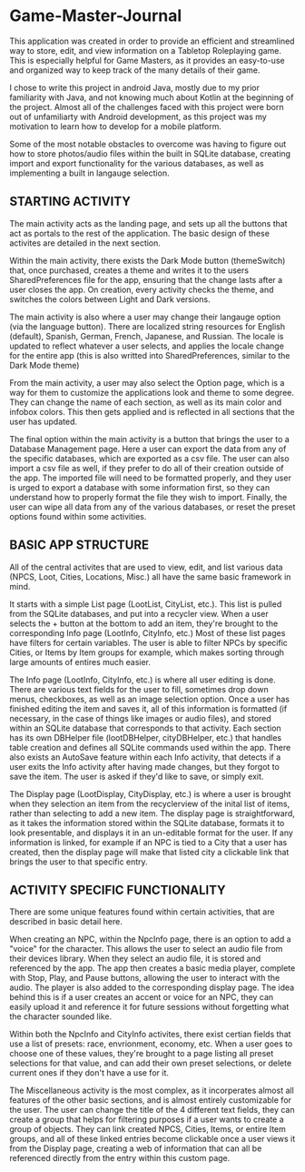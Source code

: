# Game-Master-Journal

This application was created in order to provide an efficient and streamlined way to store, edit, and view information on a Tabletop Roleplaying game. This is especially helpful for Game Masters, as it provides an easy-to-use and organized way to keep track of the many details of their game.

I chose to write this project in android Java, mostly due to my prior familiarity with Java, and not knowing much about Kotlin at the beginning of the project. Almost all of the challenges faced with this project were born out of unfamiliarty with Android development, as this project was my motivation to learn how to develop for a mobile platform.

Some of the most notable obstacles to overcome was having to figure out how to store photos/audio files within the built in SQLite database, creating import and export functionality for the various databases, as well as implementing a built in langauge selection.

STARTING ACTIVITY
------------------------------------------------
The main activity acts as the landing page, and sets up all the buttons that act as portals to the rest of the application. The basic design of these activites are detailed in the next section.

Within the main activity, there exists the Dark Mode button (themeSwitch) that, once purchased, creates a theme and writes it to the users SharedPreferences file for the app, ensuring that the change lasts after a user closes the app. On creation, every activity checks the theme, and switches the colors between Light and Dark versions.

The main activity is also where a user may change their langauge option (via the language button). There are localized string resources for English (default), Spanish, German, French, Japanese, and Russian. The locale is updated to reflect whatever a user selects, and applies the locale change for the entire app (this is also writted into SharedPreferences, similar to the Dark Mode theme)

From the main activity, a user may also select the Option page, which is a way for them to customize the applications look and theme to some degree. They can change the name of each section, as well as its main color and infobox colors. This then gets applied and is reflected in all sections that the user has updated.

The final option within the main activity is a button that brings the user to a Database Management page. Here a user can export the data from any of the specific databases, which are exported as a csv file. The user can also import a csv file as well, if they prefer to do all of their creation outside of the app. The imported file will need to be formatted properly, and they user is urged to export a database with some information first, so they can understand how to properly format the file they wish to import. Finally, the user can wipe all data from any of the various databases, or reset the preset options found within some activities.

BASIC APP STRUCTURE
------------------------------------------------
All of the central activites that are used to view, edit, and list various data (NPCS, Loot, Cities, Locations, Misc.) all have the same basic framework in mind.

It starts with a simple List page (LootList, CityList, etc.). This list is pulled from the SQLite databases, and put into a recycler view. When a user selects the + button at the bottom to add an item, they're brought to the corresponding Info page (LootInfo, CityInfo, etc.) Most of these list pages have filters for certain variables. The user is able to filter NPCs by specific Cities, or Items by Item groups for example, which makes sorting through large amounts of entires much easier.

The Info page (LootInfo, CityInfo, etc.) is where all user editing is done. There are various text fields for the user to fill, sometimes drop down menus, checkboxes, as well as an image selection option. Once a user has finished editing the item and saves it, all of this information is formatted (if necessary, in the case of things like images or audio files), and stored within an SQLite database that corresponds to that activity. Each section has its own DBHelper file (lootDBHelper, cityDBHelper, etc.) that handles table creation and defines all SQLite commands used within the app. There also exists an AutoSave feature within each Info activity, that detects if a user exits the Info activity after having made changes, but they forgot to save the item. The user is asked if they'd like to save, or simply exit.

The Display page (LootDisplay, CityDisplay, etc.) is where a user is brought when they selection an item from the recyclerview of the inital list of items, rather than selecting to add a new item. The display page is straightforward, as it takes the information stored within the SQLite database, formats it to look presentable, and displays it in an un-editable format for the user. If any information is linked, for example if an NPC is tied to a City that a user has created, then the display page will make that listed city a clickable link that brings the user to that specific entry.

ACTIVITY SPECIFIC FUNCTIONALITY
------------------------------------------------
There are some unique features found within certain activities, that are described in basic detail here.

When creating an NPC, within the NpcInfo page, there is an option to add a "voice" for the character. This allows the user to select an audio file from their devices library. When they select an audio file, it is stored and referenced by the app. The app then creates a basic media player, complete with Stop, Play, and Pause buttons, allowing the user to interact with the audio. The player is also added to the corresponding display page. The idea behind this is if a user creates an accent or voice for an NPC, they can easily upload it and reference it for future sessions without forgetting what the character sounded like.

Within both the NpcInfo and CityInfo activites, there exist certian fields that use a list of presets: race, envrionment, economy, etc. When a user goes to choose one of these values, they're brought to a page listing all preset selections for that value, and can add their own preset selections, or delete current ones if they don't have a use for it.

The Miscellaneous activity is the most complex, as it incorperates almost all features of the other basic sections, and is almost entirely customizable for the user. The user can change the title of the 4 different text fields, they can create a group that helps for filtering purposes if a user wants to create a group of objects. They can link created NPCS, Cities, Items, or entire Item groups, and all of these linked entries become clickable once a user views it from the Display page, creating a web of information that can all be referenced directly from the entry within this custom page.
